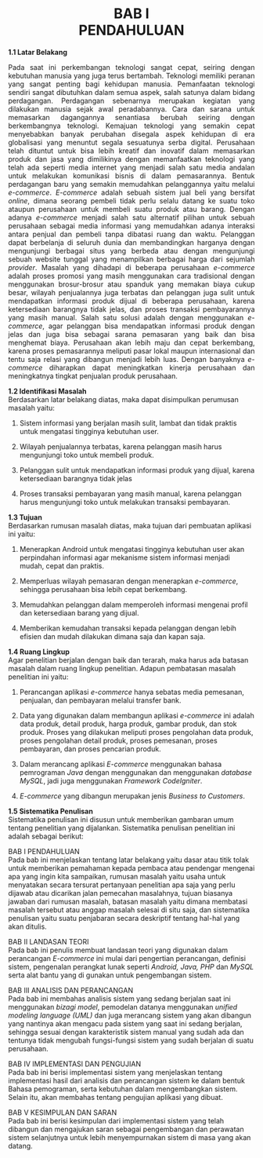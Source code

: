 <h1 align="center">BAB I<br>PENDAHULUAN</h1>
<strong>1.1 Latar Belakang</strong>
<p align="justify">
Pada saat ini perkembangan teknologi sangat cepat, seiring dengan kebutuhan manusia yang juga terus bertambah. Teknologi memiliki peranan yang sangat penting bagi kehidupan manusia. Pemanfaatan teknologi sendiri sangat dibutuhkan dalam semua aspek, salah satunya dalam bidang perdagangan. Perdagangan sebenarnya merupakan kegiatan yang dilakukan manusia sejak awal peradabannya. Cara dan sarana untuk memasarkan dagangannya senantiasa berubah seiring dengan berkembangnya teknologi. Kemajuan teknologi yang semakin cepat menyebabkan banyak perubahan disegala aspek kehidupan di era globalisasi yang menuntut segala sesuatunya serba digital. Perusahaan telah dituntut untuk bisa lebih kreatif dan inovatif dalam memasarkan produk dan jasa yang dimilikinya dengan memanfaatkan teknologi yang telah ada seperti media internet yang menjadi salah satu media andalan untuk melakukan komunikasi bisnis di dalam pemasarannya. Bentuk perdagangan baru yang semakin memudahkan pelanggannya yaitu melalui <i>e-commerce</i>. 
<i>E-commerce</i> adalah sebuah sistem jual beli yang bersifat <i>online</i>, dimana seorang pembeli tidak perlu selalu datang ke suatu toko ataupun perusahaan untuk membeli suatu produk atau barang. Dengan adanya <i>e-commerce</i> menjadi salah satu alternatif pilihan untuk sebuah perusahaan sebagai media informasi yang memudahkan adanya interaksi antara penjual dan pembeli tanpa dibatasi ruang dan waktu. Pelanggan dapat berbelanja di seluruh dunia dan membandingkan harganya dengan mengunjungi berbagai situs yang berbeda atau dengan mengunjungi sebuah website tunggal yang menampilkan berbagai harga dari sejumlah <i>provider</i>.
Masalah yang dihadapi di beberapa perusahaan <i>e-commerce</i> adalah proses promosi yang masih menggunakan cara tradisional dengan menggunakan brosur-brosur atau spanduk yang memakan biaya cukup besar, wilayah penjualannya juga terbatas dan pelanggan juga sulit untuk mendapatkan informasi produk dijual di beberapa perusahaan, karena ketersediaan barangnya tidak jelas, dan proses transaksi pembayarannya yang masih manual.
Salah satu solusi adalah dengan menggunakan <i>e-commerce</i>, agar pelanggan bisa mendapatkan informasi produk dengan jelas dan juga bisa sebagai sarana pemasaran yang baik dan bisa menghemat biaya. Perusahaan akan lebih maju dan cepat berkembang, karena proses pemasarannya meliputi pasar lokal maupun internasional dan tentu saja relasi yang dibangun menjadi lebih luas. Dengan banyaknya <i>e-commerce</i> diharapkan dapat meningkatkan kinerja perusahaan dan meningkatnya tingkat penjualan produk perusahaan.<br>

<strong>1.2 Identifikasi Masalah</strong><br>
Berdasarkan latar belakang diatas, maka dapat disimpulkan perumusan masalah yaitu:

1. Sistem informasi yang berjalan masih sulit, lambat dan tidak praktis untuk mengatasi tingginya kebutuhan user.

2. Wilayah penjualannya terbatas, karena pelanggan masih harus mengunjungi toko untuk membeli produk.

3. Pelanggan sulit untuk mendapatkan informasi produk yang dijual, karena ketersediaan barangnya tidak jelas

4. Proses transaksi pembayaran yang masih manual, karena pelanggan harus mengunjungi toko untuk melakukan transaksi pembayaran.<br>

<strong>1.3	Tujuan</strong><br>
Berdasarkan rumusan masalah diatas, maka tujuan dari pembuatan aplikasi ini yaitu:

1.	Menerapkan Android untuk mengatasi tingginya kebutuhan user akan perpindahan informasi agar mekanisme sistem informasi menjadi mudah, cepat dan praktis.

2.	Memperluas wilayah pemasaran dengan menerapkan <i>e-commerce</i>, sehingga perusahaan bisa lebih cepat berkembang.

3.	Memudahkan pelanggan dalam memperoleh informasi mengenai profil dan ketersediaan barang yang dijual.

4.	Memberikan kemudahan transaksi kepada pelanggan dengan lebih efisien dan mudah dilakukan dimana saja dan kapan saja.<br>

<strong>1.4	Ruang Lingkup</strong><br>
Agar penelitian berjalan dengan baik dan terarah, maka harus ada batasan masalah dalam ruang lingkup penelitian. Adapun pembatasan masalah penelitian ini yaitu:

1.	Perancangan aplikasi <i>e-commerce</i> hanya sebatas media pemesanan, penjualan, dan pembayaran melalui transfer bank.

2.	Data yang digunakan dalam membangun aplikasi <i>e-commerce</i> ini adalah data produk, detail produk, harga produk, gambar produk, dan stok produk. Proses yang dilakukan meliputi proses pengolahan data produk, proses pengolahan detail produk, proses pemesanan, proses pembayaran, dan proses pencarian produk.

3.	Dalam merancang aplikasi <i>E-commerce</i> menggunakan bahasa pemrograman <i>Java</i> dengan menggunakan dan menggunakan <i>database MySQL</i>, jadi juga menggunakan <i>Framework CodeIgniter</i>.

4.	<i>E-commerce</i> yang dibangun merupakan jenis <i>Business to Customers</i>.<br>

<strong>1.5	Sistematika Penulisan</strong><br>
Sistematika penulisan ini disusun untuk memberikan gambaran umum tentang penelitian yang dijalankan. Sistematika penulisan penelitian ini adalah sebagai berikut:<br>

BAB I PENDAHULUAN<br>
Pada bab ini menjelaskan tentang latar belakang yaitu dasar atau titik tolak untuk memberikan pemahaman kepada pembaca atau pendengar mengenai apa yang ingin kita sampaikan, rumusan masalah yaitu usaha untuk menyatakan secara tersurat pertanyaan penelitian apa saja yang perlu dijawab atau dicarikan jalan pemecahan masalahnya, tujuan biasanya jawaban dari rumusan masalah, batasan masalah yaitu dimana membatasi masalah tersebut atau anggap masalah selesai di situ saja, dan sistematika penulisan yaitu suatu penjabaran secara deskriptif tentang hal-hal yang akan ditulis.<br>

BAB II LANDASAN TEORI<br>
Pada bab ini penulis membuat landasan teori yang digunakan dalam perancangan <i>E-commerce</i> ini mulai dari pengertian perancangan, definisi sistem, pengenalan perangkat lunak seperti <i>Android, Java, PHP</i> dan <i>MySQL</i> serta alat bantu yang di gunakan untuk pengembangan sistem.<br>

BAB III ANALISIS DAN PERANCANGAN<br>
Pada bab ini membahas analisis sistem yang sedang berjalan saat ini menggunakan <i>bizagi model</i>, pemodelan datanya menggunakan <i>unified modeling language (UML)</i> dan juga merancang sistem yang akan dibangun yang nantinya akan mengacu pada sistem yang saat ini sedang berjalan, sehingga sesuai dengan karakteristik sistem manual yang sudah ada dan tentunya tidak mengubah fungsi-fungsi sistem yang sudah berjalan di suatu perusahaan.<br>

BAB IV IMPLEMENTASI DAN PENGUJIAN<br>
Pada bab ini berisi implementasi sistem yang menjelaskan tentang implementasi hasil dari analisis dan perancangan sistem ke dalam bentuk Bahasa pemograman, serta kebutuhan dalam mengembangkan sistem. Selain itu, akan membahas tentang pengujian aplikasi yang dibuat.<br>

BAB V KESIMPULAN DAN SARAN<br>
Pada bab ini berisi kesimpulan dari implementasi sistem yang telah dibangun dan mengajukan saran sebagai pengembangan dan perawatan sistem selanjutnya untuk lebih menyempurnakan sistem di masa yang akan datang.<br>
</p>